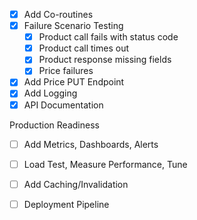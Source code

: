 * [x] Add Co-routines
* [x] Failure Scenario Testing
    * [x] Product call fails with status code
    * [x] Product call times out
    * [x] Product response missing fields
    * [x] Price failures
* [x] Add Price PUT Endpoint
* [x] Add Logging
* [x] API Documentation

Production Readiness
* [ ] Add Metrics, Dashboards, Alerts
* [ ] Load Test, Measure Performance, Tune
* [ ] Add Caching/Invalidation
* [ ] Deployment Pipeline

